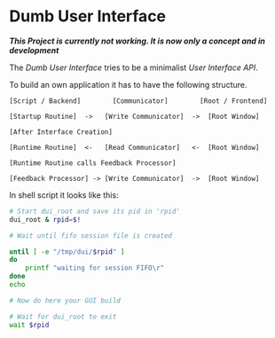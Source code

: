 # Dumb User Interface

***This Project is currently not working. It is now only a concept and in development***

The *Dumb User Interface* tries to be a minimalist *User Interface API*.

To build an own application it has to have the following structure.

```
[Script / Backend]        [Communicator]        [Root / Frontend]

[Startup Routine]  ->   [Write Communicator]  ->  [Root Window]

[After Interface Creation]

[Runtime Routine]  <-   [Read Communicator]   <-  [Root Window]

[Runtime Routine calls Feedback Processor]

[Feedback Processor] -> [Write Communicator]  ->  [Root Window]

```

In shell script it looks like this:

``` sh
# Start dui_root and save its pid in 'rpid'
dui_root & rpid=$!

# Wait until fifo session file is created

until [ -e "/tmp/dui/$rpid" ]
do
	printf "waiting for session FIFO\r"
done
echo

# Now do here your GUI build

# Wait for dui_root to exit
wait $rpid
```
